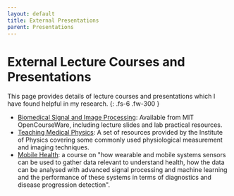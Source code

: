 ```yaml
---
layout: default
title: External Presentations
parent: Presentations
---
```


# External Lecture Courses and Presentations

This page provides details of lecture courses and presentations which I have found helpful in my research.
{: .fs-6 .fw-300 }


* [Biomedical Signal and Image Processing](https://ocw.mit.edu/courses/health-sciences-and-technology/hst-582j-biomedical-signal-and-image-processing-spring-2007/index.htm): Available from MIT OpenCourseWare, including lecture slides and lab practical resources.
* [Teaching Medical Physics](http://www.iop.org/education/teacher/resources/teaching-medical-physics/page_54690.html): A set of resources provided by the Institute of Physics covering some commonly used physiological measurement and imaging techniques.
* [Mobile Health](https://www.cl.cam.ac.uk/teaching/2223/L349/): a course on "how wearable and mobile systems sensors can be used to gather data relevant to understand health, how the data can be analysed with advanced signal processing and machine learning and the performance of these systems in terms of diagnostics and disease progression detection".